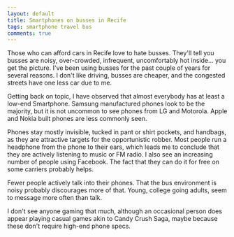 ```yaml
---
layout: default
title: Smartphones on busses in Recife
tags: smartphone travel bus
comments: true
---
```


Those who can afford cars in Recife love to hate busses. They'll tell you busses are noisy, over-crowded, infrequent, uncomfortably hot inside... you get the picture. I've been using busses for the past couple of years for several reasons. I don't like driving, busses are cheaper, and the congested streets have one less car due to me.

Getting back on topic, I have observed that almost everybody has at least a low-end Smartphone. Samsung manufactured phones look to be the majority, but it is not uncommon to see phones from LG and Motorola. Apple and Nokia built phones are less commonly seen.

Phones stay mostly invisible, tucked in pant or shirt pockets, and handbags, as they are attractive targets for the opportunistic robber. Most people run a headphone from the phone to their ears, which leads me to conclude that they are actively listening to music or FM radio. I also see an increasing number of people using Facebook. The fact that they can do it for free on some carriers probably helps.

Fewer people actively talk into their phones. That the bus environment is noisy probably discourages more of that. Young, college going adults, seem to message more often than talk.

I don't see anyone gaming that much, although an occasional person does appear playing casual games akin to Candy Crush Saga, maybe because these don't require high-end phone specs.
